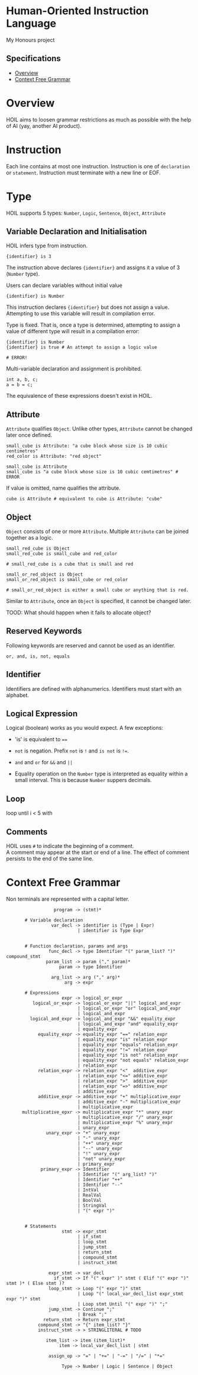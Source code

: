 # Human-Oriented Instruction Language
My Honours project



## Specifications
* [Overview](#overview)
* [Context Free Grammar](#context-free-grammar)


# Overview
HOIL aims to loosen grammar restrictions as much as possible with the help of AI (yay, another AI product).

# Instruction
Each line contains at most one instruction. Instruction is one of `declaration` or `statement`. Instruction must terminate with a new line or EOF.

# Type
HOIL supports 5 types:
`Number`, `Logic`, `Sentence`, `Object`, `Attribute`


## Variable Declaration and Initialisation
HOIL infers type from instruction. 
```
{identifier} is 3
```
The instruction above declares `{identifier}` and assigns it a value of 3 (`Number` type).

Users can declare variables without initial value
```
{identifier} is Number
```
This instruction declares `{identifier}` but does not assign a value. Attempting to use this variable will result in compilation error.

Type is fixed. That is, once a type is determined, attempting to assign a value of different type will result in a compilation error:
```
{identifier} is Number
{identifier} is true # An attempt to assign a logic value

# ERROR!

```
Multi-variable declaration and assignment is prohibited.
```
int a, b, c;
a = b = c;
```
The equivalence of these expressions doesn't exist in HOIL.

## Attribute
`Attribute` qualifies `Object`. Unlike other types, `Attribute` cannot be changed later once defined.

```
small_cube is Attribute: "a cube block whose size is 10 cubic centimetres"
red_color is Attribute: "red object"
```

```
small_cube is Attribute
small_cube is "a cube block whose size is 10 cubic cemtimetres" # ERROR
```

If value is omitted, name qualifies the attribute.
```
cube is Attribute # equivalent to cube is Attribute: "cube"
```

## Object
`Object` consists of one or more `Attribute`. Multiple `Attribute` can be joined together as a logic.

```
small_red_cube is Object
small_red_cube is small_cube and red_color

# small_red_cube is a cube that is small and red
```

```
small_or_red_object is Object
small_or_red_object is small_cube or red_color

# small_or_red_object is either a small cube or anything that is red.
```
Similar to `Attribute`, once an `Object` is specified, it cannot be changed later.

TOOD: What should happen when it fails to allocate object?


## Reserved Keywords
Following keywords are reserved and cannot be used as an identifier.
```
or, and, is, not, equals

```

## Identifier
Identifiers are defined with alphanumerics. Identifiers must start with an alphabet.

## Logical Expression
Logical (boolean) works as you would expect. A few exceptions:
* 'is' is equivalent to `==`
* `not` is negation. Prefix `not` is `!` and `is not` is `!=`. 
* `and` and `or` for `&&` and `||`

* Equality operation on the `Number` type is interpreted as equality within a small interval. This is because `Number` suppers decimals.

## Loop
loop until i < 5 with

 
## Comments
HOIL uses `#` to indicate the beginning of a comment.  
A comment may appear at the start or end of a line. The effect of comment persists to the end of the same line.


# Context Free Grammar
Non terminals are represented with a capital letter.
```
                  program -> (stmt)*

       # Variable declaration
                 var_decl -> identifier is (Type | Expr)
                           | identifier is Type Expr


       # Function declaration, params and args
                func_decl -> type Identifier "(" param_list? ")" compound_stmt
               param_list -> param ("," param)*
                    param -> type Identifier

                 arg_list -> arg ("," arg)*
                      arg -> expr

       # Expressions
                     expr -> logical_or_expr
          logical_or_expr -> logical_or_expr "||" logical_and_expr
                           | logical_or_expr "or" logical_and_expr
                           | logical_and_expr
         logical_and_expr -> logical_and_expr "&&" equality_expr
                           | logical_and_expr "and" equality_expr
                           | equality_expr
            equality_expr -> equality_expr "==" relation_expr
                           | equality_expr "is" relation_expr
                           | equality_expr "equals" relation_expr
                           | equality_expr "!=" relation_expr
                           | equality_expr "is not" relation_expr
                           | equality_expr "not equals" relation_expr
                           | relation_expr
            relation_expr -> relation_expr "<"  additive_expr
                           | relation_expr "<=" additive_expr
                           | relation_expr ">"  additive_expr
                           | relation_expr "=>" additive_expr
                           | additive_expr
            additive_expr -> additive_expr "+" multiplicative_expr
                           | additive_expr "-" multiplicative_expr
                           | multiplicative_expr
      multiplicative_epxr -> multiplicative_expr "*" unary_expr
                           | multiplicative_expr "/" unary_expr
                           | multiplicative_expr "%" unary_expr
                           | unary_expr
               unary_expr -> "+" unary_expr
                           | "-" unary_expr
                           | "++" unary_expr
                           | "--" unary_expr
                           | "!" unary_expr
                           | "not" unary_expr
                           | primary_expr
             primary_expr -> Identifier
                           | Identifier "(" arg_list? ")"
                           | Identifier "++"
                           | Identifier "--"
                           | IntVal
                           | RealVal
                           | BoolVal
                           | StringVal
                           | "(" expr ")"


       # Statements
                     stmt -> expr_stmt
                           | if_stmt
                           | loop_stmt
                           | jump_stmt
                           | return_stmt
                           | compound_stmt
                           | instruct_stmt

                expr_stmt -> var_decl
                  if_stmt -> If "(" expr" )" stmt ( Elif "(" expr ")" stmt )* ( Else stmt )?
                loop_stmt -> Loop "(" expr ")" stmt
                           | Loop "(" local_var_decl_list expr_stmt expr ")" stmt
                           | Loop stmt Until "(" expr ")" ";"
                jump_stmt -> Continue ";"
                           | Break ";"
              return_stmt -> Return expr_stmt
            compound_stmt -> "{" item_list? "}"
            instruct_stmt -> > STRINGLITERAL # TODO

               item_list -> item (item_list)*
                    item -> local_var_decl_list | stmt

                assign_op -> "=" | "+=" | "-=" | "/=" | "*="

                     Type -> Number | Logic | Sentence | Object
```